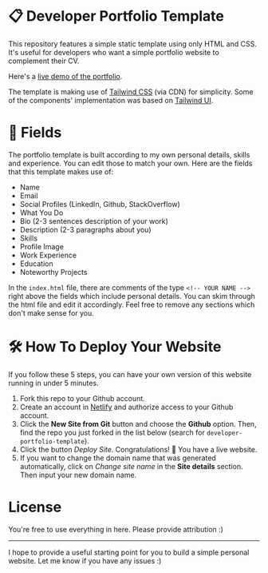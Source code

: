 # 📋 Developer Portfolio Template
This repository features a simple static template using only HTML and CSS. It's useful for developers who want a simple portfolio website to complement their CV.

Here's a [live demo of the portfolio](https://miguelcdpmarques.netlify.app/).

The template is making use of [Tailwind CSS](https://tailwindcss.com/) (via CDN) for simplicity. Some of the components' implementation was based on [Tailwind UI](https://tailwindui.com/).

# 📄 Fields
The portfolio template is built according to my own personal details, skills and experience. You can edit those to match your own. Here are the fields that this template makes use of:
- Name
- Email
- Social Profiles (LinkedIn, Github, StackOverflow)
- What You Do
- Bio (2-3 sentences description of your work)
- Description (2-3 paragraphs about you)
- Skills
- Profile Image
- Work Experience
- Education
- Noteworthy Projects

In the `index.html` file, there are comments of the type `<!-- YOUR NAME -->` right above the fields which include personal details. You can skim through the html file and edit it accordingly. Feel free to remove any sections which don't make sense for you. 

# 🛠️ How To Deploy Your Website
If you follow these 5 steps, you can have your own version of this website running in under 5 minutes.
1. Fork this repo to your Github account.
2. Create an account in [Netlify](https://www.netlify.com/) and authorize access to your Github account.
3. Click the **New Site from Git** button and choose the **Github** option. Then, find the repo you just forked in the list below (search for `developer-portfolio-template`). 
4. Click the button *Deploy Site*. Congratulations! 🎉 You have a live website.
5. If you want to change the domain name that was generated automatically, click on *Change site name* in the **Site details** section. Then input your new domain name.

# License
You're free to use everything in here. Please provide attribution :) 

______

I hope to provide a useful starting point for you to build a simple personal website. Let me know if you have any issues :) 

